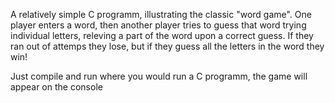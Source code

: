 A relatively simple C programm, illustrating the classic "word game".
One player enters a word, then another player tries to guess that word
trying individual letters, releving a part of the word upon a correct guess.
If they ran out of attemps they lose, but if they guess all the letters in the word they win!

Just compile and run where you would run a C programm, the game will appear on the console

